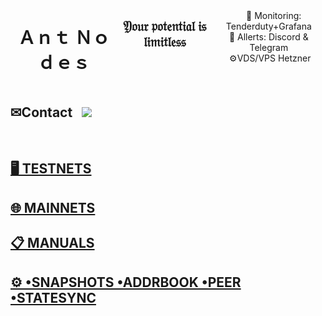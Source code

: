 <h1 align="center">  </h1>
</p>

<div align="center">
  <div style="display: flex; align-items: flex-start;">
  <br />
<h1>Ａｎｔ Ｎｏｄｅｓ</h1>

## 𝔜𝔬𝔲𝔯 𝔭𝔬𝔱𝔢𝔫𝔱𝔦𝔞𝔩 𝔦𝔰 𝔩𝔦𝔪𝔦𝔱𝔩𝔢𝔰𝔰

<br />
&nbsp;&nbsp;&nbsp; 👀 Monitoring: Tenderduty+Grafana  <br /> 🔔 Allerts:  Discord & Telegram <br /> &nbsp;⚙️VDS/VPS Hetzner 
    <br />
    <br />
  </div>
</div>

## ✉Contact &nbsp;&nbsp;<a href="https://discord.com/users/863083870626250812"><img src="https://img.shields.io/badge/-DISCORD-purple?style=flat&logo=DISCORD&logoColor=white"/></a> 

<br>

## [🖥&nbsp;TESTNETS](https://github.com/AntNodes/MY-TESTNET)

## [🌐&nbsp;MAINNETS](https://github.com/AntNodes/MY-MAINNETS)

## [📋&nbsp;MANUALS](https://github.com/AntNodes/MY-MANUALS)

## [⚙ •SNAPSHOTS •ADDRBOOK •PEER •STATESYNC](https://github.com/AntNodes/MY-SNAPSHOTS)

</p>
